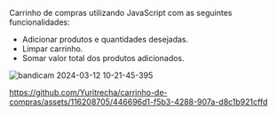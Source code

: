 Carrinho de compras utilizando JavaScript com as seguintes funcionalidades:

- Adicionar produtos e quantidades desejadas.
- Limpar carrinho.
- Somar valor total dos produtos adicionados.

![bandicam 2024-03-12 10-21-45-395](https://github.com/Yuritrecha/carrinho-de-compras/assets/116208705/5db2aad0-c851-4773-8c35-5f3c7964cc2f)


https://github.com/Yuritrecha/carrinho-de-compras/assets/116208705/446696d1-f5b3-4288-907a-d8c1b921cffd


